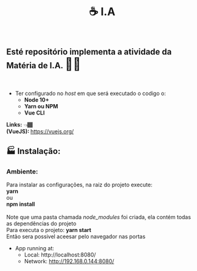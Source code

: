 <h1 align="center">
 &#9749; I.A 
</h1><br/>

## Esté repositório implementa a atividade da Matéria de I.A. <span style="font-size: 32px">&#129497;&#127997;</span>

<br/>

- Ter configurado no <i>host</i> em que será executado o codigo o:<br/>
  - <strong>Node 10+</strong> <br/>
  - <strong>Yarn ou NPM</strong> <br/>
  - <strong>Vue CLI</strong> <br/>

<strong>Links:</strong> <span>&#128072;&#127998;</span><br/>
<strong>(VueJS): </strong>https://vuejs.org/<br/>

## :factory: Instalação: <br/>

### <strong>Ambiente:</strong><br/>

Para instalar as configurações, na raiz do projeto execute: <br/>
<strong>yarn</strong><br/>
ou<br/>
<strong>npm install</strong><br/><br/>
Note que uma pasta chamada <i>node_modules</i> foi criada,
ela contém todas as dependências do projeto<br/>
Para executa o projeto:
<strong>yarn start</strong><br/>
Então sera possivel aceesar pelo navegador nas portas

- App running at:
  - Local: http://localhost:8080/
  - Network: http://192.168.0.144:8080/
